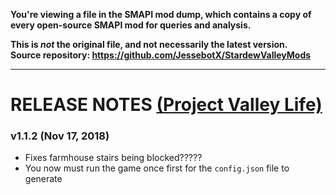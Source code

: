 **You're viewing a file in the SMAPI mod dump, which contains a copy of every open-source SMAPI mod
for queries and analysis.**

**This is _not_ the original file, and not necessarily the latest version.**  
**Source repository: https://github.com/JessebotX/StardewValleyMods**

----

# RELEASE NOTES [(Project Valley Life)](https://www.nexusmods.com/stardewvalley/mods/2909)

### v1.1.2 (Nov 17, 2018)
- Fixes farmhouse stairs being blocked?????
- You now must run the game once first for the ```config.json``` file to generate
